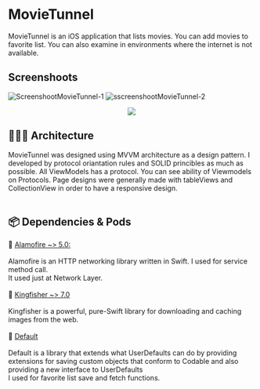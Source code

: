 # MovieTunnel

MovieTunnel is an iOS application that lists movies. You can add movies to favorite list. You can also examine in environments where the internet is not available.


## Screenshoots

![ScreenshootMovieTunnel-1](https://user-images.githubusercontent.com/21208125/168098301-21f8e649-bd78-4bfc-bb84-3e42617449b5.png)
![sscreenshootMovieTunnel-2](https://user-images.githubusercontent.com/21208125/168098311-2e9f69e5-3ec6-489b-94fb-0096e5886aa9.png)
<p align="center"> <img src="https://user-images.githubusercontent.com/21208125/168098281-78740fae-d241-459a-a9cb-53ea01600ec9.png" /> </p>

## 👨🏻‍💻 Architecture

MovieTunnel was designed using MVVM architecture as a design pattern. I developed by protocol oriantation rules and SOLID princibles as much as possible. All ViewModels has a protocol. You can see ability of Viewmodels on Protocols. Page designs were generally made with tableViews and CollectionView in order to have a responsive design. 
<br /> <br />
## 📦 Dependencies & Pods <br /> 

:open_file_folder: <ins>Alamofire ~> 5.0:</ins>  <br />
<br />
Alamofire is an HTTP networking library written in Swift. I used for service method call. <br />
It used just at Network Layer. <br />
<br />
:open_file_folder: <ins>Kingfisher ~> 7.0</ins>  <br />
<br />
Kingfisher is a powerful, pure-Swift library for downloading and caching images from the web. <br />
<br />
:open_file_folder: <ins>Default</ins> <br />
<br />
Default is a library that extends what UserDefaults can do by providing extensions for saving custom objects that conform to Codable and also providing a new interface to UserDefaults <br />
I used for favorite list save and fetch functions.
<br />
